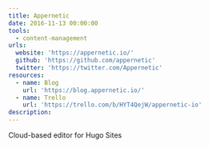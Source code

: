 ```yaml
---
title: Appernetic
date: 2016-11-13 00:00:00
tools:
  - content-management
urls:
  website: 'https://appernetic.io/'
  github: 'https://github.com/appernetic'
  twitter: 'https://twitter.com/Appernetic'
resources:
  - name: Blog
    url: 'https://blog.appernetic.io/'
  - name: Trello
    url: 'https://trello.com/b/HYT4QejW/appernetic-io'
description:
---
```



Cloud-based editor for Hugo Sites